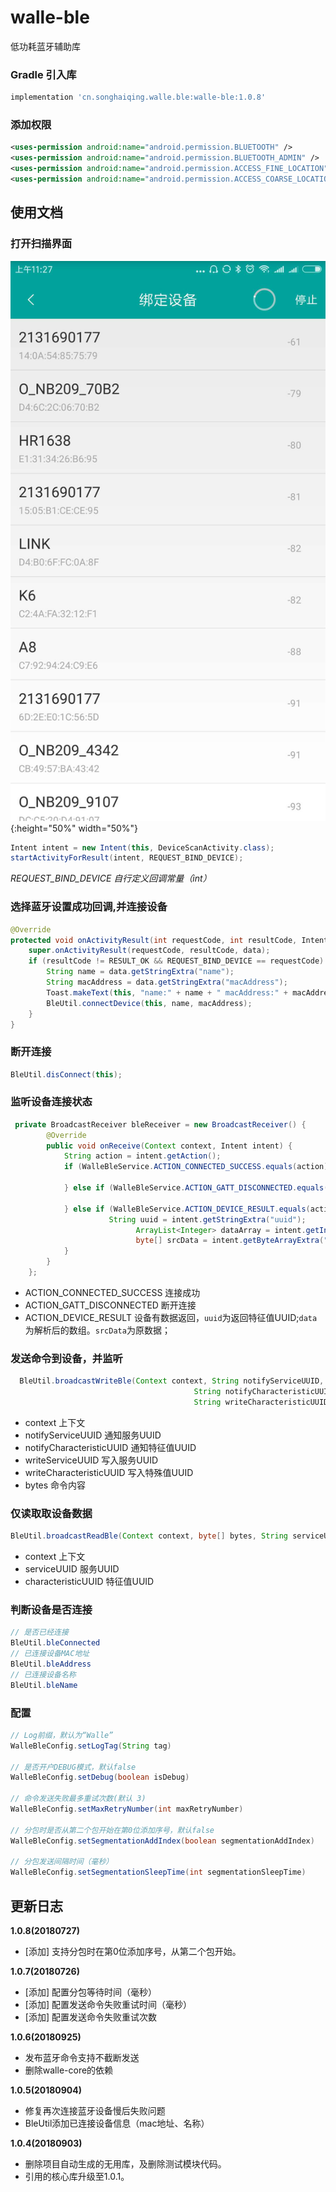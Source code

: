 
# walle-ble
 低功耗蓝牙辅助库

### Gradle 引入库

```groovy
implementation 'cn.songhaiqing.walle.ble:walle-ble:1.0.8'
```

### 添加权限
```xml
<uses-permission android:name="android.permission.BLUETOOTH" />
<uses-permission android:name="android.permission.BLUETOOTH_ADMIN" />
<uses-permission android:name="android.permission.ACCESS_FINE_LOCATION" />
<uses-permission android:name="android.permission.ACCESS_COARSE_LOCATION" />
```

## 使用文档
### 打开扫描界面

 ![BleScan](https://github.com/HarlanSong/Walle/blob/master/images/bleScan.png?raw=true){:height="50%" width="50%"}

```java
Intent intent = new Intent(this, DeviceScanActivity.class);
startActivityForResult(intent, REQUEST_BIND_DEVICE);
```
*REQUEST_BIND_DEVICE 自行定义回调常量（int）*

### 选择蓝牙设置成功回调,并连接设备

```java
@Override
protected void onActivityResult(int requestCode, int resultCode, Intent data) {
	super.onActivityResult(requestCode, resultCode, data);
	if (resultCode != RESULT_OK && REQUEST_BIND_DEVICE == requestCode) {
		String name = data.getStringExtra("name");
		String macAddress = data.getStringExtra("macAddress");
		Toast.makeText(this, "name:" + name + " macAddress:" + macAddress, Toast.LENGTH_LONG).show();
		BleUtil.connectDevice(this, name, macAddress);
	}
}
```

### 断开连接

```java
BleUtil.disConnect(this);
```

### 监听设备连接状态

```java
 private BroadcastReceiver bleReceiver = new BroadcastReceiver() {
        @Override
        public void onReceive(Context context, Intent intent) {
            String action = intent.getAction();
            if (WalleBleService.ACTION_CONNECTED_SUCCESS.equals(action)) {

            } else if (WalleBleService.ACTION_GATT_DISCONNECTED.equals(action)) {

            } else if (WalleBleService.ACTION_DEVICE_RESULT.equals(action)) {
				      String uuid = intent.getStringExtra("uuid");
							ArrayList<Integer> dataArray = intent.getIntegerArrayListExtra("data");
							byte[] srcData = intent.getByteArrayExtra("srcData");
            }
        }
    };
```

* ACTION_CONNECTED_SUCCESS 连接成功
* ACTION_GATT_DISCONNECTED 断开连接
* ACTION_DEVICE_RESULT 设备有数据返回，`uuid`为返回特征值UUID;`data`为解析后的数组。`srcData`为原数据；

### 发送命令到设备，并监听

```java
  BleUtil.broadcastWriteBle(Context context, String notifyServiceUUID,
                                         String notifyCharacteristicUUID, String writeServiceUUID,
                                         String writeCharacteristicUUID, byte[] bytes);
```
*  context 上下文
*  notifyServiceUUID 通知服务UUID
*  notifyCharacteristicUUID  通知特征值UUID
*  writeServiceUUID 写入服务UUID
*  writeCharacteristicUUID 写入特殊值UUID
*  bytes 命令内容

### 仅读取取设备数据

```java
BleUtil.broadcastReadBle(Context context, byte[] bytes, String serviceUUID,String characteristicUUID);
```

*  context 上下文
*  serviceUUID 服务UUID
*  characteristicUUID  特征值UUID

### 判断设备是否连接
```java
// 是否已经连接
BleUtil.bleConnected
// 已连接设备MAC地址
BleUtil.bleAddress
// 已连接设备名称
BleUtil.bleName
```

### 配置

```java
// Log前缀，默认为“Walle”
WalleBleConfig.setLogTag(String tag)

// 是否开户DEBUG模式，默认false
WalleBleConfig.setDebug(boolean isDebug)

// 命令发送失败最多重试次数(默认 3)
WalleBleConfig.setMaxRetryNumber(int maxRetryNumber)

// 分包时是否从第二个包开始在第0位添加序号，默认false
WalleBleConfig.setSegmentationAddIndex(boolean segmentationAddIndex)

// 分包发送间隔时间（毫秒）
WalleBleConfig.setSegmentationSleepTime(int segmentationSleepTime)
```



## 更新日志
**1.0.8(20180727)**
* [添加] 支持分包时在第0位添加序号，从第二个包开始。

**1.0.7(20180726)**
* [添加] 配置分包等待时间（毫秒）
* [添加] 配置发送命令失败重试时间（毫秒）
* [添加] 配置发送命令失败重试次数

**1.0.6(20180925)**
* 发布蓝牙命令支持不截断发送
* 删除walle-core的依赖

**1.0.5(20180904)**
* 修复再次连接蓝牙设备慢后失败问题
* BleUtil添加已连接设备信息（mac地址、名称）

**1.0.4(20180903)**
* 删除项目自动生成的无用库，及删除测试模块代码。
* 引用的核心库升级至1.0.1。

